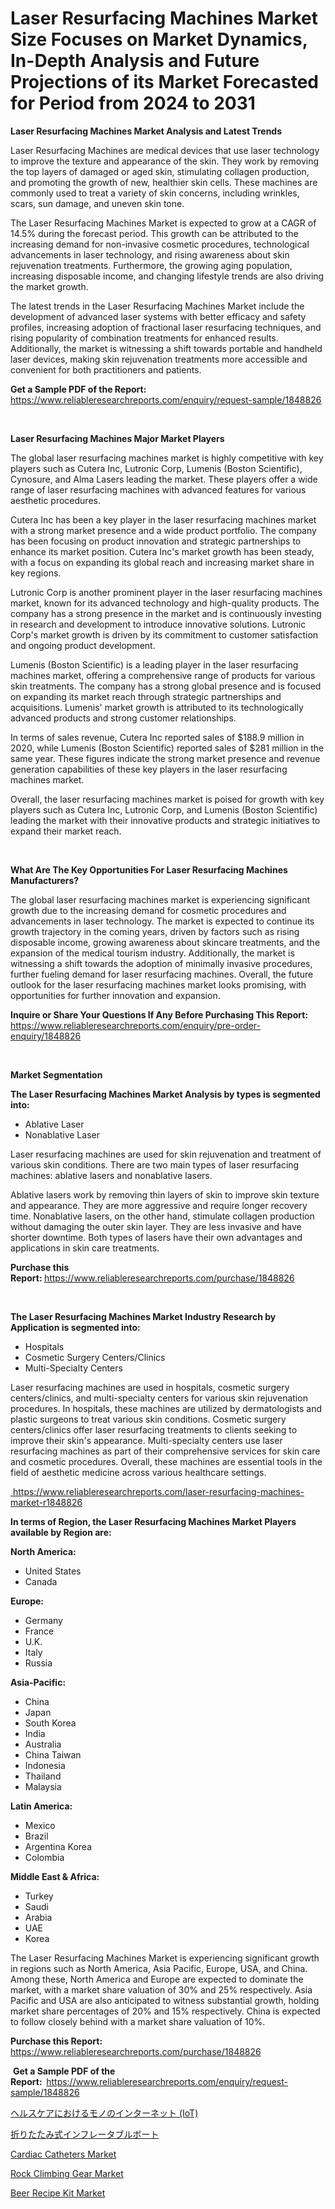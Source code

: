 <p><h1>Laser Resurfacing Machines Market Size Focuses on Market Dynamics, In-Depth Analysis and Future Projections of its Market Forecasted for Period from 2024 to 2031</h1></p><p><strong>Laser Resurfacing Machines Market Analysis and Latest Trends</strong></p>
<p><p>Laser Resurfacing Machines are medical devices that use laser technology to improve the texture and appearance of the skin. They work by removing the top layers of damaged or aged skin, stimulating collagen production, and promoting the growth of new, healthier skin cells. These machines are commonly used to treat a variety of skin concerns, including wrinkles, scars, sun damage, and uneven skin tone.</p><p>The Laser Resurfacing Machines Market is expected to grow at a CAGR of 14.5% during the forecast period. This growth can be attributed to the increasing demand for non-invasive cosmetic procedures, technological advancements in laser technology, and rising awareness about skin rejuvenation treatments. Furthermore, the growing aging population, increasing disposable income, and changing lifestyle trends are also driving the market growth.</p><p>The latest trends in the Laser Resurfacing Machines Market include the development of advanced laser systems with better efficacy and safety profiles, increasing adoption of fractional laser resurfacing techniques, and rising popularity of combination treatments for enhanced results. Additionally, the market is witnessing a shift towards portable and handheld laser devices, making skin rejuvenation treatments more accessible and convenient for both practitioners and patients.</p></p>
<p><strong>Get a Sample PDF of the Report:&nbsp;</strong> <a href="https://www.reliableresearchreports.com/enquiry/request-sample/1848826">https://www.reliableresearchreports.com/enquiry/request-sample/1848826</a></p>
<p>&nbsp;</p>
<p><strong>Laser Resurfacing Machines Major Market Players</strong></p>
<p><p>The global laser resurfacing machines market is highly competitive with key players such as Cutera Inc, Lutronic Corp, Lumenis (Boston Scientific), Cynosure, and Alma Lasers leading the market. These players offer a wide range of laser resurfacing machines with advanced features for various aesthetic procedures.</p><p>Cutera Inc has been a key player in the laser resurfacing machines market with a strong market presence and a wide product portfolio. The company has been focusing on product innovation and strategic partnerships to enhance its market position. Cutera Inc's market growth has been steady, with a focus on expanding its global reach and increasing market share in key regions.</p><p>Lutronic Corp is another prominent player in the laser resurfacing machines market, known for its advanced technology and high-quality products. The company has a strong presence in the market and is continuously investing in research and development to introduce innovative solutions. Lutronic Corp's market growth is driven by its commitment to customer satisfaction and ongoing product development.</p><p>Lumenis (Boston Scientific) is a leading player in the laser resurfacing machines market, offering a comprehensive range of products for various skin treatments. The company has a strong global presence and is focused on expanding its market reach through strategic partnerships and acquisitions. Lumenis' market growth is attributed to its technologically advanced products and strong customer relationships.</p><p>In terms of sales revenue, Cutera Inc reported sales of $188.9 million in 2020, while Lumenis (Boston Scientific) reported sales of $281 million in the same year. These figures indicate the strong market presence and revenue generation capabilities of these key players in the laser resurfacing machines market.</p><p>Overall, the laser resurfacing machines market is poised for growth with key players such as Cutera Inc, Lutronic Corp, and Lumenis (Boston Scientific) leading the market with their innovative products and strategic initiatives to expand their market reach.</p></p>
<p>&nbsp;</p>
<p><strong>What Are The Key Opportunities For Laser Resurfacing Machines Manufacturers?</strong></p>
<p><p>The global laser resurfacing machines market is experiencing significant growth due to the increasing demand for cosmetic procedures and advancements in laser technology. The market is expected to continue its growth trajectory in the coming years, driven by factors such as rising disposable income, growing awareness about skincare treatments, and the expansion of the medical tourism industry. Additionally, the market is witnessing a shift towards the adoption of minimally invasive procedures, further fueling demand for laser resurfacing machines. Overall, the future outlook for the laser resurfacing machines market looks promising, with opportunities for further innovation and expansion.</p></p>
<p><strong>Inquire or Share Your Questions If Any Before Purchasing This Report:</strong> <a href="https://www.reliableresearchreports.com/enquiry/pre-order-enquiry/1848826">https://www.reliableresearchreports.com/enquiry/pre-order-enquiry/1848826</a></p>
<p>&nbsp;</p>
<p><strong>Market Segmentation</strong></p>
<p><strong>The Laser Resurfacing Machines Market Analysis by types is segmented into:</strong></p>
<p><ul><li>Ablative Laser</li><li>Nonablative Laser</li></ul></p>
<p><p>Laser resurfacing machines are used for skin rejuvenation and treatment of various skin conditions. There are two main types of laser resurfacing machines: ablative lasers and nonablative lasers. </p><p>Ablative lasers work by removing thin layers of skin to improve skin texture and appearance. They are more aggressive and require longer recovery time. Nonablative lasers, on the other hand, stimulate collagen production without damaging the outer skin layer. They are less invasive and have shorter downtime. Both types of lasers have their own advantages and applications in skin care treatments.</p></p>
<p><strong>Purchase this Report:&nbsp;</strong><a href="https://www.reliableresearchreports.com/purchase/1848826">https://www.reliableresearchreports.com/purchase/1848826</a></p>
<p>&nbsp;</p>
<p><strong>The Laser Resurfacing Machines Market Industry Research by Application is segmented into:</strong></p>
<p><ul><li>Hospitals</li><li>Cosmetic Surgery Centers/Clinics</li><li>Multi-Specialty Centers</li></ul></p>
<p><p>Laser resurfacing machines are used in hospitals, cosmetic surgery centers/clinics, and multi-specialty centers for various skin rejuvenation procedures. In hospitals, these machines are utilized by dermatologists and plastic surgeons to treat various skin conditions. Cosmetic surgery centers/clinics offer laser resurfacing treatments to clients seeking to improve their skin's appearance. Multi-specialty centers use laser resurfacing machines as part of their comprehensive services for skin care and cosmetic procedures. Overall, these machines are essential tools in the field of aesthetic medicine across various healthcare settings.</p></p>
<p><a href="https://www.reliableresearchreports.com/laser-resurfacing-machines-market-r1848826">&nbsp;https://www.reliableresearchreports.com/laser-resurfacing-machines-market-r1848826</a></p>
<p><strong>In terms of Region, the Laser Resurfacing Machines Market Players available by Region are:</strong></p>
<p>
    <p> <strong> North America: </strong>
        <ul>
            <li>United States</li>
            <li>Canada</li>
        </ul>
        </p> 
    <p> <strong> Europe: </strong>
        <ul>
            <li>Germany</li>
            <li>France</li>
            <li>U.K.</li>
            <li>Italy</li>
            <li>Russia</li>
        </ul>
        </p> 
    <p> <strong> Asia-Pacific: </strong>
        <ul>
            <li>China</li>
            <li>Japan</li>
            <li>South Korea</li>
            <li>India</li>
            <li>Australia</li>
            <li>China Taiwan</li>
            <li>Indonesia</li>
            <li>Thailand</li>
            <li>Malaysia</li>
        </ul>
        </p> 
    <p> <strong> Latin America: </strong>
        <ul>
            <li>Mexico</li>
            <li>Brazil</li>
            <li>Argentina Korea</li>
            <li>Colombia</li>
        </ul>
        </p> 
    <p> <strong> Middle East & Africa: </strong>
        <ul>
            <li>Turkey</li>
            <li>Saudi</li>
            <li>Arabia</li>
            <li>UAE</li>
            <li>Korea</li>
        </ul>
    </p>
    </p>
<p><p>The Laser Resurfacing Machines Market is experiencing significant growth in regions such as North America, Asia Pacific, Europe, USA, and China. Among these, North America and Europe are expected to dominate the market, with a market share valuation of 30% and 25% respectively. Asia Pacific and USA are also anticipated to witness substantial growth, holding market share percentages of 20% and 15% respectively. China is expected to follow closely behind with a market share valuation of 10%.</p></p>
<p><strong>Purchase this Report: </strong><a href="https://www.reliableresearchreports.com/purchase/1848826">https://www.reliableresearchreports.com/purchase/1848826</a></p>
<p>&nbsp;<strong>Get a Sample PDF of the Report:&nbsp;&nbsp;</strong><a href="https://www.reliableresearchreports.com/enquiry/request-sample/1848826">https://www.reliableresearchreports.com/enquiry/request-sample/1848826</a></p>
<p><strong></strong></p>
<p><p><a href="https://github.com/ihabdkwlxs948/Market-Research-Report-List-2/blob/main/463382051190.md">ヘルスケアにおけるモノのインターネット (IoT)</a></p><p><a href="https://medium.com/@roxanenader1/%E6%8A%98%E3%82%8A%E3%81%9F%E3%81%9F%E3%81%BF%E5%8F%AF%E8%83%BD%E3%81%AA%E3%82%A4%E3%83%B3%E3%83%95%E3%83%AC%E3%83%BC%E3%82%BF%E3%83%96%E3%83%AB%E3%83%9C%E3%83%BC%E3%83%88%E5%B8%82%E5%A0%B4-%E7%AB%B6%E4%BA%89%E5%88%86%E6%9E%90-%E5%B8%82%E5%A0%B4%E3%83%88%E3%83%AC%E3%83%B3%E3%83%89-%E3%81%8A%E3%82%88%E3%81%B32031%E5%B9%B4%E3%81%BE%E3%81%A7%E3%81%AE%E4%BA%88%E6%B8%AC-436cd3c84e8b">折りたたみ式インフレータブルボート</a></p><p><a href="https://github.com/mabutironaldo/Market-Research-Report-List-4/blob/main/cardiac-catheters-market.md">Cardiac Catheters Market</a></p><p><a href="https://www.linkedin.com/pulse/rock-climbing-gear-market-analysis-sze-forecasted-period-from-wz4ze?trackingId=NyULYIe7c3jCVwoxxSMivQ%3D%3D">Rock Climbing Gear Market</a></p><p><a href="https://www.linkedin.com/pulse/beer-recipe-kit-market-key-successful-business-strategy-forecast-6grse?trackingId=GS0IaPIZid55wxv3Ova9Vg%3D%3D">Beer Recipe Kit Market</a></p></p>
